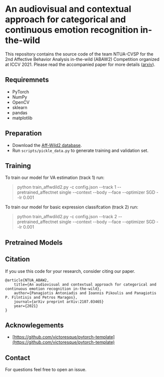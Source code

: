 # An audiovisual and contextual approach for categorical and continuous emotion recognition in-the-wild

This repository contains the source code of the team NTUA-CVSP for the 2nd Affective Behavior Analysis in-the-wild (ABAW2) Competition organized at ICCV 2021. Please read the accompanied paper for more details ([arxiv](https://arxiv.org/pdf/2107.03465.pdf)).



## Requiremnets

- PyTorch
- NumPy
- OpenCV
- sklearn
- pandas
- matplotlib

## Preparation

- Download the [Aff-Wild2 database](https://ibug.doc.ic.ac.uk/resources/aff-wild2/).
- Run ```scripts/pickle_data.py``` to generate training and validation set.


## Training


To train our model for VA estimation (track 1) run:

> python train_affwdild2.py -c config.json --track 1 --pretrained_affectnet single --context --body --face --optimizer SGD --lr 0.001


To train our model for basic expression classifcation (track 2) run:

> python train_affwdild2.py -c config.json --track 2 --pretrained_affectnet single --context --body --face --optimizer SGD --lr 0.001


## Pretrained Models






## Citation

If you use this code for your research, consider citing our paper.

```
@article{NTUA_ABAW2,
    title={An audiovisual and contextual approach for categorical and continuous emotion recognition in-the-wild},
    author={Panagiotis Antoniadis and Ioannis Pikoulis and Panagiotis P. Filntisis and Petros Maragos},
    journal={arXiv preprint arXiv:2107.03465}
    year={2021}
}
```



## Acknowlegements

- [https://github.com/victoresque/pytorch-template](https://github.com/victoresque/pytorch-template)

## Contact

For questions feel free to open an issue.
